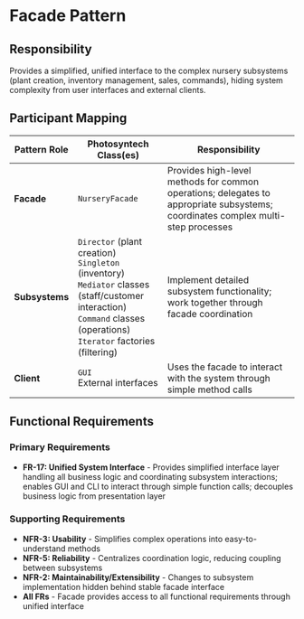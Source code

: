 # Facade Pattern

## Responsibility
Provides a simplified, unified interface to the complex nursery subsystems (plant creation, inventory management, sales, commands), hiding system complexity from user interfaces and external clients.

## Participant Mapping

| Pattern Role | Photosyntech Class(es) | Responsibility |
|--------------|------------------------|----------------|
| **Facade** | `NurseryFacade` | Provides high-level methods for common operations; delegates to appropriate subsystems; coordinates complex multi-step processes |
| **Subsystems** | `Director` (plant creation)<br>`Singleton` (inventory)<br>`Mediator` classes (staff/customer interaction)<br>`Command` classes (operations)<br>`Iterator` factories (filtering) | Implement detailed subsystem functionality; work together through facade coordination |
| **Client** | `GUI`<br>External interfaces | Uses the facade to interact with the system through simple method calls |

## Functional Requirements

### Primary Requirements
- **FR-17: Unified System Interface** - Provides simplified interface layer handling all business logic and coordinating subsystem interactions; enables GUI and CLI to interact through simple function calls; decouples business logic from presentation layer

### Supporting Requirements
- **NFR-3: Usability** - Simplifies complex operations into easy-to-understand methods
- **NFR-5: Reliability** - Centralizes coordination logic, reducing coupling between subsystems
- **NFR-2: Maintainability/Extensibility** - Changes to subsystem implementation hidden behind stable facade interface
- **All FRs** - Facade provides access to all functional requirements through unified interface
